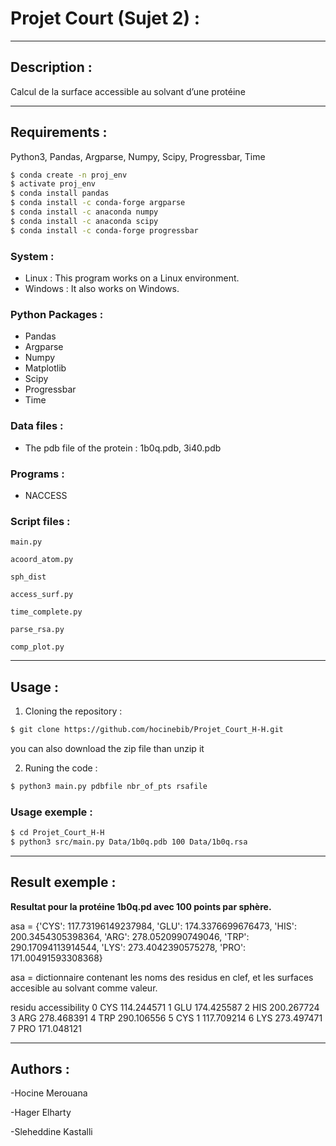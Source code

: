 # Projet Court (Sujet 2) :

---
## Description :

Calcul de la surface accessible au solvant d’une protéine

---
## Requirements :
Python3, Pandas, Argparse, Numpy, Scipy, Progressbar, Time
```bash
$ conda create -n proj_env
$ activate proj_env
$ conda install pandas
$ conda install -c conda-forge argparse
$ conda install -c anaconda numpy
$ conda install -c anaconda scipy
$ conda install -c conda-forge progressbar
```
### System :
- Linux : This program works on a Linux environment.
- Windows : It also works on Windows.

### Python Packages :
- Pandas
- Argparse
- Numpy
- Matplotlib
- Scipy
- Progressbar
- Time

### Data files :
- The pdb file of the protein : 1b0q.pdb, 3i40.pdb

### Programs :
- NACCESS

### Script files :
`main.py`

`acoord_atom.py`

`sph_dist`

`access_surf.py`

`time_complete.py`

`parse_rsa.py`

`comp_plot.py`

---
## Usage :
1. Cloning the repository :
```bash
$ git clone https://github.com/hocinebib/Projet_Court_H-H.git
```
you can also download the zip file than unzip it

2. Runing the code :
```bash
$ python3 main.py pdbfile nbr_of_pts rsafile
```

### Usage exemple :
```bash
$ cd Projet_Court_H-H
$ python3 src/main.py Data/1b0q.pdb 100 Data/1b0q.rsa
```
---
## Result exemple :
**Resultat pour la protéine 1b0q.pd avec 100 points par sphère.**

asa = 
{'CYS': 117.73196149237984, 'GLU': 174.3376699676473, 'HIS': 200.3454305398364, 'ARG': 278.0520990749046, 'TRP': 290.17094113914544, 'LYS': 273.4042390575278, 'PRO': 171.00491593308368} 

asa = dictionnaire contenant les noms des residus en clef, et les surfaces accesible au solvant comme valeur. 

  residu  accessibility
0    CYS     114.244571
1    GLU     174.425587
2    HIS     200.267724
3    ARG     278.468391
4    TRP     290.106556
5  CYS 1     117.709214
6    LYS     273.497471
7    PRO     171.048121

---
## Authors :
-Hocine Merouana

-Hager Elharty

-Sleheddine Kastalli

